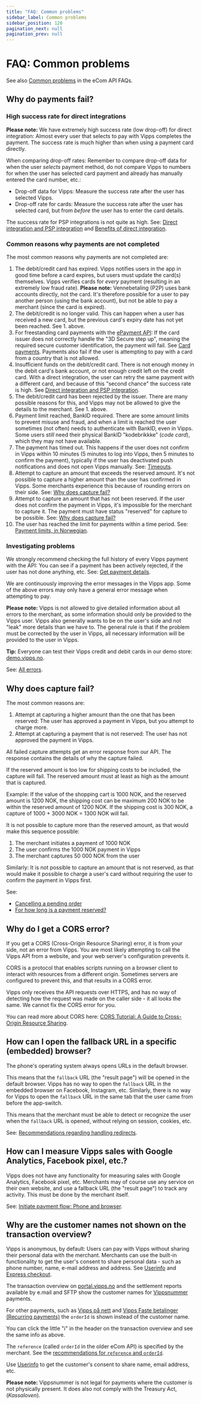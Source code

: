 ```yaml
---
title: "FAQ: Common problems"
sidebar_label: Common problems
sidebar_position: 120
pagination_next: null
pagination_prev: null
---
```


# FAQ: Common problems

See also
[Common problems](https://developer.vippsmobilepay.com/docs/APIs/ecom-api/vipps-ecom-api-faq#common-problems)
in the eCom API FAQs.

## Why do payments fail?

### High success rate for direct integrations

**Please note:** We have extremely high success rate (low drop-off) for direct integration:
Almost every user that selects to pay with Vipps completes the payment. The
success rate is much higher than when using a payment card directly.

When comparing drop-off rates: Remember to compare drop-off data for when the
user *selects* payment method, do not compare Vipps to numbers for when the
user has selected card payment and already has manually entered the card number, etc.:

* Drop-off data for Vipps: Measure the success rate after the user has selected Vipps.
* Drop-off rate for cards: Measure the success rate after the user has selected card,
  but from *before* the user has to enter the card details.

The success rate for PSP integrations is not quite as high.
See:
[Direct integration and PSP integration](https://developer.vippsmobilepay.com/docs/common-topics/direct-vs-psp)
and
[Benefits of direct integration](https://developer.vippsmobilepay.com/docs/common-topics/direct-vs-psp#benefits-of-direct-integration).

### Common reasons why payments are not completed

The most common reasons why payments are not completed are:

1. The debit/credit card has expired.
   Vipps notifies users in the app in good time before a card expires, but users must
   update the card(s) themselves.
   Vipps verifies cards for *every* payment (resulting in an extremely low fraud rate).
   **Please note:** Vennebetaling (P2P) uses bank accounts directly, not the card.
   It's therefore possible for a user to pay another person (using the bank account),
   but not be able to pay a merchant (since the card is expired).
2. The debit/credit is no longer valid.
   This can happen when a user has received a new card, but the previous card's
   expiry date has not yet been reached.
   See 1. above.
3. For freestanding card payments with the
   [ePayment API](https://developer.vippsmobilepay.com/docs/APIs/epayment-api/): If the card issuer does
   not correctly handle the "3D Secure step up", meaning the required secure
   customer identification, the payment will fail. See
   [Card payments](https://developer.vippsmobilepay.com/docs/faqs/users-and-payments-faq/#card-payments).
   Payments also fail if the user is attempting to pay with a card
   from a country that is not allowed.
4. Insufficient funds on the debit/credit card.
   There is not enough money in the debit card's bank account,
   or not enough credit left on the credit card.
   With a direct integration, the user can retry the same payment with a
   different card, and because of this "second chance" the success rate is high.
   See
   [Direct integration and PSP integration](https://developer.vippsmobilepay.com/docs/common-topics/direct-vs-psp/).
5. The debit/credit card has been rejected by the issuer.
   There are many possible reasons for this, and Vipps may not be allowed to
   give the details to the merchant.
   See 1. above.
6. Payment limit reached, BankID required.
   There are some amount limits to prevent misuse and fraud, and when a limit is reached
   the user sometimes (not often) needs to authenticate with BankID, even in Vipps.
   Some users *still* need their physical BankID "kodebrikkke" (*code card*), which they may not have available.
7. The payment has timed out.
   This happens if the user does not confirm in Vipps within 10 minutes
   (5 minutes to log into Vipps, then 5 minutes to confirm the payment),
   typically if the user has deactivated push notifications and does not open
   Vipps manually.
   See:
   [Timeouts](https://developer.vippsmobilepay.com/docs/common-topics/timeouts).
8. Attempt to capture an amount that exceeds the reserved amount.
   It's not possible to capture a higher amount than the user has confirmed in Vipps.
   Some merchants experience this because of rounding errors on their side.
   See: [Why does capture fail?](#why-does-capture-fail)
9. Attempt to capture an amount that has not been reserved.
   If the user does not confirm the payment in Vipps, it's impossible for the
   merchant to capture it.
   The payment must have status "reserved" for capture to be possible.
   See: [Why does capture fail?](#why-does-capture-fail)
10. The user has reached the limit for payments within a time period.
   See: [Payment limits, in Norwegian](https://vipps.no/hjelp/vipps/sende-og-motta-penger/har-vipps-belopsgrenser/).

### Investigating problems

We strongly recommend checking the full history of every Vipps payment with
the API: You can see if a payment has been actively rejected, if the user has
not done anything, etc.
See: [Get payment details](https://developer.vippsmobilepay.com/docs/APIs/ecom-api/vipps-ecom-api#get-payment-details).

We are continuously improving the error messages in the Vipps app. Some of the
above errors may only have a general error message when attempting to pay.

**Please note:** Vipps is not allowed to give detailed information about all errors to the
merchant, as some information should only be provided to the Vipps user.
Vipps also generally wants to be on the user's side and not "leak" more details
than we have to. The general rule is that if the problem must be corrected by
the user in Vipps, all necessary information will be provided to the user in Vipps.

**Tip:** Everyone can test their Vipps credit and debit cards in our demo store:
[demo.vipps.no](https://demo.vipps.no).

See:
[All errors](https://developer.vippsmobilepay.com/docs/APIs/ecom-api/vipps-ecom-api#error-codes).

## Why does capture fail?

The most common reasons are:

1. Attempt at capturing a higher amount than the one that has been reserved:
   The user has approved a payment in Vipps, but you attempt to charge more.
2. Attempt at capturing a payment that is not reserved:
   The user has not approved the payment in Vipps.

All failed capture attempts get an error response from our API.
The response contains the details of why the capture failed.

If the reserved amount is too low for shipping costs to be included, the capture will fail.
The reserved amount must at least as high as the amount that is captured.

Example: If the value of the shopping cart is 1000 NOK, and the reserved amount is 1200 NOK,
the shipping cost can be maximum 200 NOK to be within the reserved amount of 1200 NOK.
If the shipping cost is 300 NOK, a capture of 1000 + 3000 NOK = 1300 NOK will fail.

It is not possible to capture more than the reserved amount, as that would
make this sequence possible:

1. The merchant initiates a payment of 1000 NOK
2. The user confirms the 1000 NOK payment in Vipps
3. The merchant captures 50 000 NOK from the user

Similarly: It is not possible to capture an amount that is not reserved, as
that would make it possible to charge a user's card without requiring the user
to confirm the payment in Vipps first.

See:

* [Cancelling a pending order](https://developer.vippsmobilepay.com/docs/APIs/ecom-api/vipps-ecom-api#cancelling-a-pending-order)
* [For how long is a payment reserved?](reserve-and-capture-faq.md#for-how-long-is-a-payment-reserved)

## Why do I get a CORS error?

If you get a CORS (Cross-Origin Resource Sharing) error, it is from your side,
not an error from Vipps. You are most likely attempting to call the Vipps API
from a website, and your web server's configuration prevents it.

CORS is a protocol that enables scripts running on a browser client to interact
with resources from a different origin. Sometimes servers are configured to
prevent this, and that results in a CORS error.

Vipps only receives the API requests over HTTPS, and has no way of detecting
how the request was made on the caller side - it all looks the same.
We cannot fix the CORS error for you.

You can read more about CORS here:
[CORS Tutorial: A Guide to Cross-Origin Resource Sharing](https://auth0.com/blog/cors-tutorial-a-guide-to-cross-origin-resource-sharing/).

## How can I open the fallback URL in a specific (embedded) browser?

The phone's operating system always opens URLs in the default browser.

This means that the `fallback` URL (the "result page") will be opened in
the default browser. Vipps has no way to open the `fallback` URL in the
embedded browser on Facebook, Instagram, etc. Similarly, there is no way
for Vipps to open the `fallback` URL in the same tab that the user came from
before the app-switch.

This means that the merchant must be able to detect or recognize the user
when the `fallback` URL is opened, without relying on session, cookies, etc.

See:
[Recommendations regarding handling redirects](../common-topics/redirects.md).

## How can I measure Vipps sales with Google Analytics, Facebook pixel, etc.?

Vipps does not have any functionality for measuring sales with Google
Analytics, Facebook pixel, etc. Merchants may of course use any service on
their own website, and use a fallback URL (the "result page") to track any
activity. This must be done by the merchant itself.

See:
[Initiate payment flow: Phone and browser](https://developer.vippsmobilepay.com/docs/APIs/ecom-api/vipps-ecom-api#initiate-payment-flow-phone-and-browser).

## Why are the customer names not shown on the transaction overview?

Vipps is anonymous, by default: Users can pay with Vipps without sharing their
personal data with the merchant. Merchants can use the built-in functionality to
get the user's consent to share personal data - such as phone number, name,
e-mail address and address.
See
[Userinfo](https://developer.vippsmobilepay.com/docs/APIs/userinfo-api)
and
[Express checkout](https://developer.vippsmobilepay.com/docs/APIs/ecom-api/vipps-ecom-api#express-checkout-payments).

The transaction overview on
[portal.vipps.no](https://portal.vipps.no)
and the settlement reports available by e.mail and SFTP show the customer names for
[Vippsnummer](https://vipps.no/produkter-og-tjenester/bedrift/ta-betalt-i-butikk/ta-betalt-med-vipps/)
payments.

For other payments, such as
[Vipps på nett](https://vipps.no/produkter-og-tjenester/bedrift/ta-betalt-paa-nett/ta-betalt-paa-nett/)
and
[Vipps Faste betalinger (Recurring payments)](https://vipps.no/produkter-og-tjenester/bedrift/faste-betalinger/faste-betalinger/)
the `orderId` is shown instead of the customer name.

You can click the little "i" in the header on the transaction overview and see the same info as above.

The `reference` (called `orderId` in the older eCom API) is specified by the merchant. See the
[recommendations for `reference` and `orderId`](../common-topics/orderid.md).

Use
[Userinfo](https://developer.vippsmobilepay.com/docs/APIs/userinfo-api)
to get the customer's consent to share name, email address, etc.

**Please note:** Vippsnummer is not legal for payments where the customer is
not physically present. It does also not comply with the Treasury Act, (*Kassaloven*).
